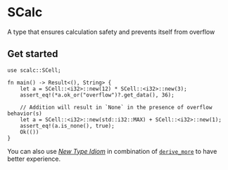 # SCalc
A type that ensures calculation safety and prevents itself from overflow
## Get started
```
use scalc::SCell;

fn main() -> Result<(), String> {
    let a = SCell::<i32>::new(12) * SCell::<i32>::new(3);
    assert_eq!(*a.ok_or("overflow")?.get_data(), 36);

    // Addition will result in `None` in the presence of overflow behavior(s)
    let a = SCell::<i32>::new(std::i32::MAX) + SCell::<i32>::new(1);
    assert_eq!(a.is_none(), true);
    Ok(())
}
```
You can also use [*New Type Idiom*](https://doc.rust-lang.org/stable/rust-by-example/generics/new_types.html) in combination of [`derive_more`](https://github.com/JelteF/derive_more) to have better experience.
